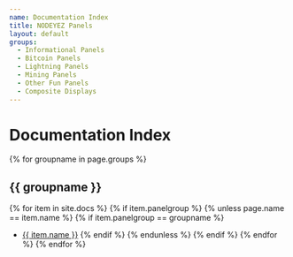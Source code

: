 ```yaml
---
name: Documentation Index
title: NODEYEZ Panels
layout: default
groups:
  - Informational Panels
  - Bitcoin Panels
  - Lightning Panels
  - Mining Panels
  - Other Fun Panels
  - Composite Displays
---
```


# Documentation Index

{% for groupname in page.groups %}
## {{ groupname }}

{% for item in site.docs %}
{% if item.panelgroup %}
{% unless page.name == item.name %}
{% if item.panelgroup == groupname %}
- <a href="{{ item.url }}">{{ item.name }}</a>
{% endif %}
{% endunless %}
{% endif %}
{% endfor %}
{% endfor %}



